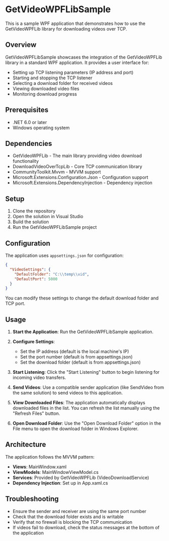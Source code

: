 # GetVideoWPFLibSample

This is a sample WPF application that demonstrates how to use the GetVideoWPFLib library for downloading videos over TCP.

## Overview

GetVideoWPFLibSample showcases the integration of the GetVideoWPFLib library in a standard WPF application. It provides a user interface for:

- Setting up TCP listening parameters (IP address and port)
- Starting and stopping the TCP listener
- Selecting a download folder for received videos
- Viewing downloaded video files
- Monitoring download progress

## Prerequisites

- .NET 6.0 or later
- Windows operating system

## Dependencies

- GetVideoWPFLib - The main library providing video download functionality
- DownloadVideoOverTcpLib - Core TCP communication library
- CommunityToolkit.Mvvm - MVVM support
- Microsoft.Extensions.Configuration.Json - Configuration support
- Microsoft.Extensions.DependencyInjection - Dependency injection

## Setup

1. Clone the repository
2. Open the solution in Visual Studio
3. Build the solution
4. Run the GetVideoWPFLibSample project

## Configuration

The application uses `appsettings.json` for configuration:

```json
{
  "VideoSettings": {
    "DefaultFolder": "C:\\temp\\vid",
    "DefaultPort": 5000
  }
}
```

You can modify these settings to change the default download folder and TCP port.

## Usage

1. **Start the Application**: Run the GetVideoWPFLibSample application.

2. **Configure Settings**:
   - Set the IP address (default is the local machine's IP)
   - Set the port number (default is from appsettings.json)
   - Set the download folder (default is from appsettings.json)

3. **Start Listening**: Click the "Start Listening" button to begin listening for incoming video transfers.

4. **Send Videos**: Use a compatible sender application (like SendVideo from the same solution) to send videos to this application.

5. **View Downloaded Files**: The application automatically displays downloaded files in the list. You can refresh the list manually using the "Refresh Files" button.

6. **Open Download Folder**: Use the "Open Download Folder" option in the File menu to open the download folder in Windows Explorer.

## Architecture

The application follows the MVVM pattern:

- **Views**: MainWindow.xaml
- **ViewModels**: MainWindowViewModel.cs
- **Services**: Provided by GetVideoWPFLib (VideoDownloadService)
- **Dependency Injection**: Set up in App.xaml.cs

## Troubleshooting

- Ensure the sender and receiver are using the same port number
- Check that the download folder exists and is writable
- Verify that no firewall is blocking the TCP communication
- If videos fail to download, check the status messages at the bottom of the application
